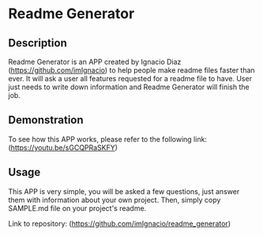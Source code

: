 # Readme Generator

## Description 

Readme Generator is an APP created by Ignacio Diaz (https://github.com/imIgnacio) to help people make readme files faster than ever. It will ask a user all features requested for a readme file to have. User just needs to write down information and Readme Generator will finish the job.

## Demonstration

To see how this APP works, please refer to the following link: 
(https://youtu.be/sGCQPRaSKFY)

## Usage

This APP is very simple, you will be asked a few questions, just answer them with information about your own project. Then, simply copy SAMPLE.md file on your project's readme.

Link to repository:
(https://github.com/imIgnacio/readme_generator)
